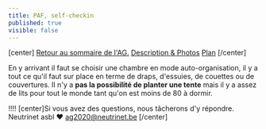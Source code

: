 ```yaml
---
title: PAF, self-checkin
published: true
visible: false
---
```


[center]
[Retour au sommaire de l'AG.](/ag2020?classes=btn,btn-primary) [Description & Photos](/ag2020/paf/lieu?classes=btn,btn-error) [Plan](/ag2020/plan?classes=btn,btn-error) 
[/center]

En y arrivant il faut se choisir une chambre en mode auto-organisation, il y a tout ce qu'il faut sur place en terme de draps, d'essuies, de couettes ou de couvertures.  Il n'y a **pas la possibilité de planter une tente** mais il y a assez de lits pour tout le monde tant qu'on est moins de 80 à dormir.

!!!! [center]Si vous avez des questions, nous tâcherons d'y répondre.</br>Neutrinet asbl ♥ <a href="mailto:ag2020@neutrinet.be?subject=[AGFFDN2020] Self-Checkin&body=Étant passé par la page sur le self-checkin, j'ai l'une ou l'autre question remarque ou commentaire.%0D%0A%0D%0A%0D%0A">ag2020@neutrinet.be</a> [/center]